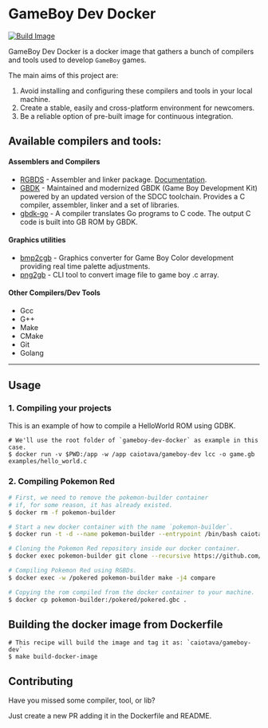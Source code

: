 # GameBoy Dev Docker

[![Build Image](https://github.com/caiotava/gameboy-dev-docker/actions/workflows/docker-image.yml/badge.svg?branch=main)](https://github.com/caiotava/gameboy-dev-docker/actions/workflows/docker-image.yml/badge.svg?branch=main)

GameBoy Dev Docker is a docker image that gathers a bunch of compilers and  tools used to develop `GameBoy` games.

The main aims of this project are:
1. Avoid installing and configuring these compilers and tools in your local machine.
2. Create a stable, easily and cross-platform environment for newcomers.
3. Be a reliable option of pre-built image for continuous integration.

## Available compilers and tools:
#### Assemblers and Compilers
- [RGBDS](https://github.com/gbdev/rgbds) - Assembler and linker package. [Documentation](https://rgbds.gbdev.io/docs/).
- [GBDK](https://github.com/gbdk-2020/gbdk-2020/) - Maintained and modernized GBDK (Game Boy Development Kit) powered by an updated version of the SDCC toolchain. Provides a C compiler, assembler, linker and a set of libraries.
- [gbdk-go](https://github.com/pokemium/gbdk-go) - A compiler translates Go programs to C code. The output C code is built into GB ROM by GBDK.

#### Graphics utilities
- [bmp2cgb](https://github.com/gitendo/bmp2cgb) - Graphics converter for Game Boy Color development providing real time palette adjustments.
- [png2gb](https://github.com/LuckyLights/png2gb) - CLI tool to convert image file to game boy .c array.

#### Other Compilers/Dev Tools
- Gcc
- G++
- Make
- CMake
- Git
- Golang


___

## Usage

### 1. Compiling your projects

This is an example of how to compile a HelloWorld ROM using GDBK.

```shell
# We'll use the root folder of `gameboy-dev-docker` as example in this case.
$ docker run -v $PWD:/app -w /app caiotava/gameboy-dev lcc -o game.gb examples/hello_world.c
```

### 2. Compiling Pokemon Red

```bash
# First, we need to remove the pokemon-builder container
# if, for some reason, it has already existed.
$ docker rm -f pokemon-builder

# Start a new docker container with the name `pokemon-builder`.
$ docker run -t -d --name pokemon-builder --entrypoint /bin/bash caiotava/gameboy-dev

# Cloning the Pokemon Red repository inside our docker container.
$ docker exec pokemon-builder git clone --recursive https://github.com/pret/pokered.git --shallow-since=2021-04-01 --single-branch

# Compiling Pokemon Red using RGBDs.
$ docker exec -w /pokered pokemon-builder make -j4 compare

# Copying the rom compiled from the docker container to your machine.
$ docker cp pokemon-builder:/pokered/pokered.gbc .
```

## Building the docker image from Dockerfile

```shell
# This recipe will build the image and tag it as: `caiotava/gameboy-dev`
$ make build-docker-image
```

## Contributing

Have you missed some compiler, tool, or lib?

Just create a new PR adding it in the Dockerfile and README.